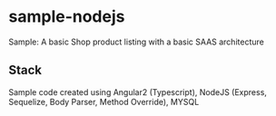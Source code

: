 # sample-nodejs
Sample: A basic Shop product listing with a basic SAAS architecture

## Stack
Sample code created using Angular2 (Typescript), NodeJS (Express, Sequelize, Body Parser, Method Override), MYSQL